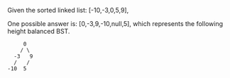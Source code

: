 Given the sorted linked list: [-10,-3,0,5,9],

One possible answer is: [0,-3,9,-10,null,5], which represents the following height balanced BST.
         
         0        
        / \
      -3   9
      /   /
    -10  5
